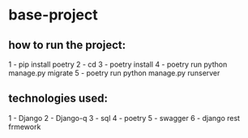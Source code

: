 # base-project


## how to run the project:
1 - pip install poetry
2 - cd <project-folder>
3 - poetry install
4 - poetry run python manage.py migrate
5 - poetry run python manage.py runserver

## technologies used:
1 - Django
2 - Django-q
3 - sql
4 - poetry
5 - swagger
6 - django rest frmework
